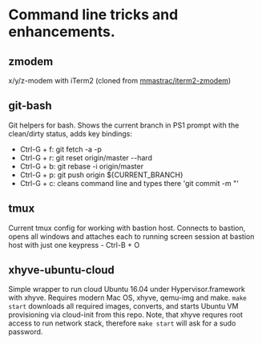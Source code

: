 # Command line tricks and enhancements. 

## zmodem

x/y/z-modem with iTerm2 (cloned from [mmastrac/iterm2-zmodem](https://github.com/mmastrac/iterm2-zmodem))

## git-bash

Git helpers for bash. Shows the current branch in PS1 prompt with the clean/dirty status, adds key bindings: 
 - Ctrl-G + f: git fetch -a -p 
 - Ctrl-G + r: git reset origin/master --hard 
 - Ctrl-G + b: git rebase -i origin/master 
 - Ctrl-G + p: git push origin ${CURRENT_BRANCH} 
 - Ctrl-G + c: cleans command line and types there 'git commit -m \"' 

## tmux

Current tmux config for working with bastion host. Connects to bastion, opens all windows and attaches each to running screen session at bastion host with just one keypress - Ctrl-B + O 


## xhyve-ubuntu-cloud 

Simple wrapper to run cloud Ubuntu 16.04 under Hypervisor.framework with xhyve. 
Requires modern Mac OS, xhyve, qemu-img and make. 
`make start` downloads all required images, converts, and starts Ubuntu VM provisioning via cloud-init from this repo. 
Note, that xhyve requres root access to run network stack, therefore `make start` will ask for a sudo password. 
